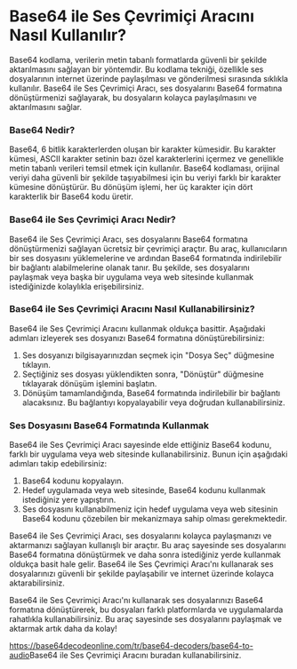 Base64 ile Ses Çevrimiçi Aracını Nasıl Kullanılır?
==================================================

Base64 kodlama, verilerin metin tabanlı formatlarda güvenli bir şekilde aktarılmasını sağlayan bir yöntemdir. Bu kodlama tekniği, özellikle ses dosyalarının internet üzerinde paylaşılması ve gönderilmesi sırasında sıklıkla kullanılır. Base64 ile Ses Çevrimiçi Aracı, ses dosyalarını Base64 formatına dönüştürmenizi sağlayarak, bu dosyaların kolayca paylaşılmasını ve aktarılmasını sağlar.

### Base64 Nedir?

Base64, 6 bitlik karakterlerden oluşan bir karakter kümesidir. Bu karakter kümesi, ASCII karakter setinin bazı özel karakterlerini içermez ve genellikle metin tabanlı verileri temsil etmek için kullanılır. Base64 kodlaması, orijinal veriyi daha güvenli bir şekilde taşıyabilmesi için bu veriyi farklı bir karakter kümesine dönüştürür. Bu dönüşüm işlemi, her üç karakter için dört karakterlik bir Base64 kodu üretir.

### Base64 ile Ses Çevrimiçi Aracı Nedir?

Base64 ile Ses Çevrimiçi Aracı, ses dosyalarını Base64 formatına dönüştürmenizi sağlayan ücretsiz bir çevrimiçi araçtır. Bu araç, kullanıcıların bir ses dosyasını yüklemelerine ve ardından Base64 formatında indirilebilir bir bağlantı alabilmelerine olanak tanır. Bu şekilde, ses dosyalarını paylaşmak veya başka bir uygulama veya web sitesinde kullanmak istediğinizde kolaylıkla erişebilirsiniz.

### Base64 ile Ses Çevrimiçi Aracını Nasıl Kullanabilirsiniz?

Base64 ile Ses Çevrimiçi Aracını kullanmak oldukça basittir. Aşağıdaki adımları izleyerek ses dosyanızı Base64 formatına dönüştürebilirsiniz:

1. Ses dosyanızı bilgisayarınızdan seçmek için "Dosya Seç" düğmesine tıklayın.
2. Seçtiğiniz ses dosyası yüklendikten sonra, "Dönüştür" düğmesine tıklayarak dönüşüm işlemini başlatın.
3. Dönüşüm tamamlandığında, Base64 formatında indirilebilir bir bağlantı alacaksınız. Bu bağlantıyı kopyalayabilir veya doğrudan kullanabilirsiniz.

### Ses Dosyasını Base64 Formatında Kullanmak

Base64 ile Ses Çevrimiçi Aracı sayesinde elde ettiğiniz Base64 kodunu, farklı bir uygulama veya web sitesinde kullanabilirsiniz. Bunun için aşağıdaki adımları takip edebilirsiniz:

1. Base64 kodunu kopyalayın.
2. Hedef uygulamada veya web sitesinde, Base64 kodunu kullanmak istediğiniz yere yapıştırın.
3. Ses dosyasını kullanabilmeniz için hedef uygulama veya web sitesinin Base64 kodunu çözebilen bir mekanizmaya sahip olması gerekmektedir.

Base64 ile Ses Çevrimiçi Aracı, ses dosyalarını kolayca paylaşmanızı ve aktarmanızı sağlayan kullanışlı bir araçtır. Bu araç sayesinde ses dosyalarını Base64 formatına dönüştürmek ve daha sonra istediğiniz yerde kullanmak oldukça basit hale gelir. Base64 ile Ses Çevrimiçi Aracı'nı kullanarak ses dosyalarınızı güvenli bir şekilde paylaşabilir ve internet üzerinde kolayca aktarabilirsiniz.

Base64 ile Ses Çevrimiçi Aracı'nı kullanarak ses dosyalarınızı Base64 formatına dönüştürerek, bu dosyaları farklı platformlarda ve uygulamalarda rahatlıkla kullanabilirsiniz. Bu araç sayesinde ses dosyalarını paylaşmak ve aktarmak artık daha da kolay!

<https://base64decodeonline.com/tr/base64-decoders/base64-to-audio>Base64 ile Ses Çevrimiçi Aracını buradan kullanabilirsiniz.